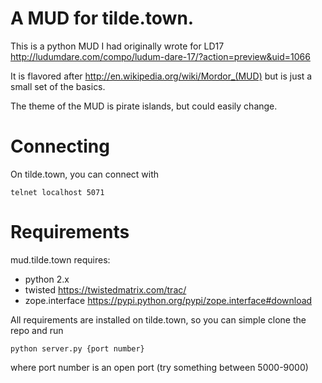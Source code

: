 A MUD for tilde.town.
====================

This is a python MUD I had originally wrote for LD17 
http://ludumdare.com/compo/ludum-dare-17/?action=preview&uid=1066

It is flavored after http://en.wikipedia.org/wiki/Mordor_(MUD)
but is just a small set of the basics.

The theme of the MUD is pirate islands, but could easily change.

Connecting
===========

On tilde.town, you can connect with
```
telnet localhost 5071
```

Requirements
================
mud.tilde.town requires: 
* python 2.x
* twisted https://twistedmatrix.com/trac/
* zope.interface https://pypi.python.org/pypi/zope.interface#download

All requirements are installed on tilde.town, so you can simple clone the repo
and run
```
python server.py {port number}
```
where port number is an open port (try something between 5000-9000)

